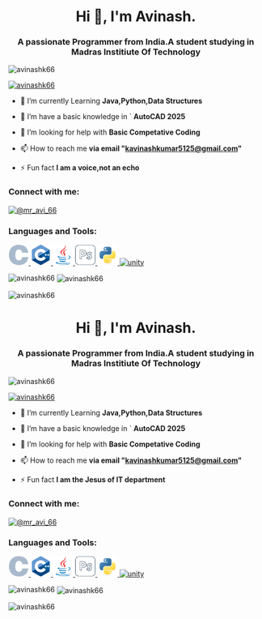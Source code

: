 <h1 align="center">Hi 👋, I'm Avinash.</h1>
<h3 align="center">A passionate Programmer from India.A student studying in Madras Institiute Of Technology</h3>

<p align="left"> <img src="https://komarev.com/ghpvc/?username=avinashk66&label=Profile%20views&color=0e75b6&style=flat" alt="avinashk66" /> </p>

<p align="left"> <a href="https://github.com/ryo-ma/github-profile-trophy"><img src="https://github-profile-trophy.vercel.app/?username=avinashk66" alt="avinashk66" /></a> </p>

- 🔭 I’m currently Learning **Java,Python,Data Structures**

- 👯 I’m have a basic knowledge in ` **AutoCAD 2025**

- 🤝 I’m looking for help with **Basic Competative Coding**

- 📫 How to reach me **via email "kavinashkumar5125@gmail.com"**

- ⚡ Fun fact **I am a voice,not an echo**

<h3 align="left">Connect with me:</h3>
<p align="left">
<a href="https://instagram.com/@mr_avi_66" target="blank"><img align="center" src="https://raw.githubusercontent.com/rahuldkjain/github-profile-readme-generator/master/src/images/icons/Social/instagram.svg" alt="@mr_avi_66" height="30" width="40" /></a>
</p>

<h3 align="left">Languages and Tools:</h3>
<p align="left"> <a href="https://www.cprogramming.com/" target="_blank" rel="noreferrer"> <img src="https://raw.githubusercontent.com/devicons/devicon/master/icons/c/c-original.svg" alt="c" width="40" height="40"/> </a> <a href="https://www.w3schools.com/cpp/" target="_blank" rel="noreferrer"> <img src="https://raw.githubusercontent.com/devicons/devicon/master/icons/cplusplus/cplusplus-original.svg" alt="cplusplus" width="40" height="40"/> </a> <a href="https://www.java.com" target="_blank" rel="noreferrer"> <img src="https://raw.githubusercontent.com/devicons/devicon/master/icons/java/java-original.svg" alt="java" width="40" height="40"/> </a> <a href="https://www.photoshop.com/en" target="_blank" rel="noreferrer"> <img src="https://raw.githubusercontent.com/devicons/devicon/master/icons/photoshop/photoshop-line.svg" alt="photoshop" width="40" height="40"/> </a> <a href="https://www.python.org" target="_blank" rel="noreferrer"> <img src="https://raw.githubusercontent.com/devicons/devicon/master/icons/python/python-original.svg" alt="python" width="40" height="40"/> </a> <a href="https://unity.com/" target="_blank" rel="noreferrer"> <img src="https://www.vectorlogo.zone/logos/unity3d/unity3d-icon.svg" alt="unity" width="40" height="40"/> </a> </p>

<p><img align="left" src="https://github-readme-stats.vercel.app/api/top-langs?username=avinashk66&show_icons=true&locale=en&layout=compact" alt="avinashk66" /></p>

<p>&nbsp;<img align="center" src="https://github-readme-stats.vercel.app/api?username=avinashk66&show_icons=true&locale=en" alt="avinashk66" /></p>

<p><img align="center" src="https://github-readme-streak-stats.herokuapp.com/?user=avinashk66&" alt="avinashk66" /></p>
<h1 align="center">Hi 👋, I'm Avinash.</h1>
<h3 align="center">A passionate Programmer from India.A student studying in Madras Institiute Of Technology</h3>

<p align="left"> <img src="https://komarev.com/ghpvc/?username=avinashk66&label=Profile%20views&color=0e75b6&style=flat" alt="avinashk66" /> </p>

<p align="left"> <a href="https://github.com/ryo-ma/github-profile-trophy"><img src="https://github-profile-trophy.vercel.app/?username=avinashk66" alt="avinashk66" /></a> </p>

- 🔭 I’m currently Learning **Java,Python,Data Structures**

- 👯 I’m have a basic knowledge in ` **AutoCAD 2025**

- 🤝 I’m looking for help with **Basic Competative Coding**

- 📫 How to reach me **via email "kavinashkumar5125@gmail.com"**

- ⚡ Fun fact **I am the Jesus of IT department**

<h3 align="left">Connect with me:</h3>
<p align="left">
<a href="https://instagram.com/@mr_avi_66" target="blank"><img align="center" src="https://raw.githubusercontent.com/rahuldkjain/github-profile-readme-generator/master/src/images/icons/Social/instagram.svg" alt="@mr_avi_66" height="30" width="40" /></a>
</p>

<h3 align="left">Languages and Tools:</h3>
<p align="left"> <a href="https://www.cprogramming.com/" target="_blank" rel="noreferrer"> <img src="https://raw.githubusercontent.com/devicons/devicon/master/icons/c/c-original.svg" alt="c" width="40" height="40"/> </a> <a href="https://www.w3schools.com/cpp/" target="_blank" rel="noreferrer"> <img src="https://raw.githubusercontent.com/devicons/devicon/master/icons/cplusplus/cplusplus-original.svg" alt="cplusplus" width="40" height="40"/> </a> <a href="https://www.java.com" target="_blank" rel="noreferrer"> <img src="https://raw.githubusercontent.com/devicons/devicon/master/icons/java/java-original.svg" alt="java" width="40" height="40"/> </a> <a href="https://www.photoshop.com/en" target="_blank" rel="noreferrer"> <img src="https://raw.githubusercontent.com/devicons/devicon/master/icons/photoshop/photoshop-line.svg" alt="photoshop" width="40" height="40"/> </a> <a href="https://www.python.org" target="_blank" rel="noreferrer"> <img src="https://raw.githubusercontent.com/devicons/devicon/master/icons/python/python-original.svg" alt="python" width="40" height="40"/> </a> <a href="https://unity.com/" target="_blank" rel="noreferrer"> <img src="https://www.vectorlogo.zone/logos/unity3d/unity3d-icon.svg" alt="unity" width="40" height="40"/> </a> </p>

<p><img align="left" src="https://github-readme-stats.vercel.app/api/top-langs?username=avinashk66&show_icons=true&locale=en&layout=compact" alt="avinashk66" /></p>

<p>&nbsp;<img align="center" src="https://github-readme-stats.vercel.app/api?username=avinashk66&show_icons=true&locale=en" alt="avinashk66" /></p>

<p><img align="center" src="https://github-readme-streak-stats.herokuapp.com/?user=avinashk66&" alt="avinashk66" /></p>

